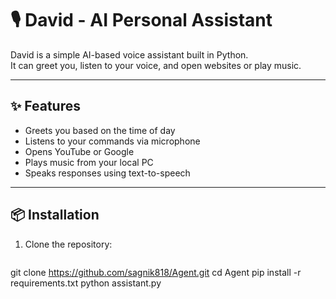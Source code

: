 # 🎙️ David - AI Personal Assistant

David is a simple AI-based voice assistant built in Python.  
It can greet you, listen to your voice, and open websites or play music.

---

## ✨ Features
- Greets you based on the time of day
- Listens to your commands via microphone
- Opens YouTube or Google
- Plays music from your local PC
- Speaks responses using text-to-speech

---

## 📦 Installation
1. Clone the repository:
   ```bash
  git clone https://github.com/sagnik818/Agent.git
 cd Agent
 pip install -r requirements.txt
python assistant.py


